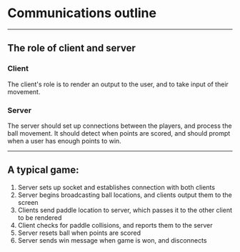 # Communications outline

---
## The role of client and server
### Client
The client's role is to render an output to the user, and to take input of their movement.
### Server
The server should set up connections between the players, and process the ball movement. It should detect when points are scored, and should prompt when a user has enough points to win.

---
## A typical game:
1. Server sets up socket and establishes connection with both clients
2. Server begins broadcasting ball locations, and clients output them to the screen
3. Clients send paddle location to server, which passes it to the other client to be rendered
4. Client checks for paddle collisions, and reports them to the server
5. Server resets ball when points are scored
6. Server sends win message when game is won, and disconnects